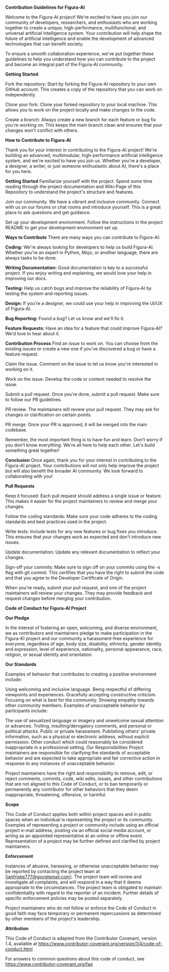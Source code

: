 **Contribution Guidelines for Figura-AI**

Welcome to the Figura-AI project! We're excited to have you join our community of developers, researchers, and enthusiasts who are working together to create a unique, high-performance, multifunctional, and universal artificial intelligence system. Your contribution will help shape the future of artificial intelligence and enable the development of advanced technologies that can benefit society.

To ensure a smooth collaboration experience, we've put together these guidelines to help you understand how you can contribute to the project and become an integral part of the Figura-AI community.

**Getting Started**

Fork the repository: Start by forking the Figura-AI repository to your own GitHub account. This creates a copy of the repository that you can work on independently.

Clone your fork: Clone your forked repository to your local machine. This allows you to work on the project locally and make changes to the code.

Create a branch: Always create a new branch for each feature or bug fix you're working on. This keeps the main branch clean and ensures that your changes won't conflict with others.

**How to Contribute to Figura-AI**

Thank you for your interest in contributing to the Figura-AI project! We're building an advanced, multimodular, high-performance artificial intelligence system, and we're excited to have you join us. Whether you're a developer, a designer, a writer, or just someone enthusiastic about AI, there's a place for you here.

**Getting Started**
Familiarize yourself with the project. Spend some time reading through the project documentation and Wiki-Page of this Repository to understand the project's structure and features.

Join our community. We have a vibrant and inclusive community. Connect with us on our forums or chat rooms and introduce yourself. This is a great place to ask questions and get guidance.

Set up your development environment. Follow the instructions in the project README to get your development environment set up.

**Ways to Contribute**
There are many ways you can contribute to Figura-AI:

**Coding:** We're always looking for developers to help us build Figura-AI. Whether you're an expert in Python, Mojo, or another language, there are always tasks to be done.

**Writing Documentation:** Good documentation is key to a successful project. If you enjoy writing and explaining, we would love your help in improving our docs.

**Testing:** Help us catch bugs and improve the reliability of Figura-AI by testing the system and reporting issues.

**Design:** If you're a designer, we could use your help in improving the UI/UX of Figura-AI.

**Bug Reporting:** Found a bug? Let us know and we'll fix it.

**Feature Requests:** Have an idea for a feature that could improve Figura-AI? We'd love to hear about it.

**Contribution Process**
Find an issue to work on. You can choose from the existing issues or create a new one if you've discovered a bug or have a feature request.

Claim the issue. Comment on the issue to let us know you're interested in working on it.

Work on the issue. Develop the code or content needed to resolve the issue.

Submit a pull request. Once you're done, submit a pull request. Make sure to follow our PR guidelines.

PR review. The maintainers will review your pull request. They may ask for changes or clarification on certain points.

PR merge. Once your PR is approved, it will be merged into the main codebase.

Remember, the most important thing is to have fun and learn. Don't worry if you don't know everything. We're all here to help each other. Let's build something great together!

**Conclusion**
Once again, thank you for your interest in contributing to the Figura-AI project. Your contributions will not only help improve the project but will also benefit the broader AI community. We look forward to collaborating with you!

**Pull Requests**

Keep it focused: Each pull request should address a single issue or feature. This makes it easier for the project maintainers to review and merge your changes.

Follow the coding standards: Make sure your code adheres to the coding standards and best practices used in the project.

Write tests: Include tests for any new features or bug fixes you introduce. This ensures that your changes work as expected and don't introduce new issues.

Update documentation: Update any relevant documentation to reflect your changes.

Sign-off your commits: Make sure to sign off on your commits using the -s flag with git commit. This certifies that you have the right to submit the code and that you agree to the Developer Certificate of Origin.

When you're ready, submit your pull request, and one of the project maintainers will review your changes. They may provide feedback and request changes before merging your contribution.


**Code of Conduct for Figura-AI Project**


**Our Pledge**

In the interest of fostering an open, welcoming, and diverse environment, we as contributors and maintainers pledge to make participation in the Figura-KI project and our community a harassment-free experience for everyone, regardless of age, body size, disability, ethnicity, gender identity and expression, level of experience, nationality, personal appearance, race, religion, or sexual identity and orientation.

**Our Standards**

Examples of behavior that contributes to creating a positive environment include:

Using welcoming and inclusive language.
Being respectful of differing viewpoints and experiences.
Gracefully accepting constructive criticism.
Focusing on what is best for the community.
Showing empathy towards other community members.
Examples of unacceptable behavior by participants include:

The use of sexualized language or imagery and unwelcome sexual attention or advances.
Trolling, insulting/derogatory comments, and personal or political attacks.
Public or private harassment.
Publishing others' private information, such as a physical or electronic address, without explicit permission.
Other conduct which could reasonably be considered inappropriate in a professional setting.
Our Responsibilities
Project maintainers are responsible for clarifying the standards of acceptable behavior and are expected to take appropriate and fair corrective action in response to any instances of unacceptable behavior.

Project maintainers have the right and responsibility to remove, edit, or reject comments, commits, code, wiki edits, issues, and other contributions that are not aligned to this Code of Conduct, or to ban temporarily or permanently any contributor for other behaviors that they deem inappropriate, threatening, offensive, or harmful.

**Scope**

This Code of Conduct applies both within project spaces and in public spaces when an individual is representing the project or its community. Examples of representing a project or community include using an official project e-mail address, posting via an official social media account, or acting as an appointed representative at an online or offline event. Representation of a project may be further defined and clarified by project maintainers.

**Enforcement**

Instances of abusive, harassing, or otherwise unacceptable behavior may be reported by contacting the project team at [janfriske777@googlemail.com]. The project team will review and investigate all complaints, and will respond in a way that it deems appropriate to the circumstances. The project team is obligated to maintain confidentiality with regard to the reporter of an incident. Further details of specific enforcement policies may be posted separately.

Project maintainers who do not follow or enforce the Code of Conduct in good faith may face temporary or permanent repercussions as determined by other members of the project's leadership.

**Attribution**

This Code of Conduct is adapted from the Contributor Covenant, version 1.4, available at https://www.contributor-covenant.org/version/1/4/code-of-conduct.html

For answers to common questions about this code of conduct, see https://www.contributor-covenant.org/faq

